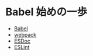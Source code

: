 # Babel 始めの一歩

- [Babel](https://babeljs.io/)  
- [webpack](https://webpack.github.io/)
- [ESDoc](https://esdoc.org/)
- [ESLint](http://eslint.org/)
